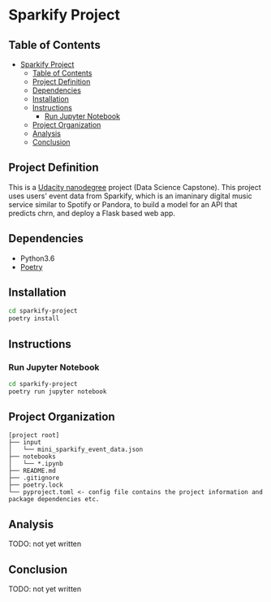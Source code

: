 # Sparkify Project

## Table of Contents

- [Sparkify Project](#sparkify-project)
  - [Table of Contents](#table-of-contents)
  - [Project Definition](#project-definition)
  - [Dependencies](#dependencies)
  - [Installation](#installation)
  - [Instructions](#instructions)
    - [Run Jupyter Notebook](#run-jupyter-notebook)
  - [Project Organization](#project-organization)
  - [Analysis](#analysis)
  - [Conclusion](#conclusion)

## Project Definition

This is a [Udacity nanodegree](https://www.udacity.com/course/data-scientist-nanodegree--nd025) project (Data Science Capstone).
This project uses users' event data from Sparkify, which is an imaninary digital music service similar to Spotify or Pandora, to build a model for an API that predicts chrn, and deploy a Flask based web app.

## Dependencies

- Python3.6
- [Poetry](https://github.com/sdispater/poetry)

## Installation

```bash
cd sparkify-project
poetry install
```

## Instructions

### Run Jupyter Notebook

```bash
cd sparkify-project
poetry run jupyter notebook
```

## Project Organization

```text
[project root]
├── input
│   └── mini_sparkify_event_data.json
├── notebooks
│   └── *.ipynb
├── README.md
├── .gitignore
├── poetry.lock
└── pyproject.toml <- config file contains the project information and package dependencies etc.
```

## Analysis

TODO: not yet written

## Conclusion

TODO: not yet written
